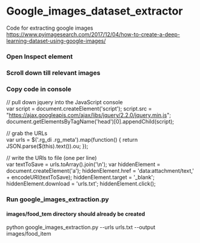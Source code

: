 # Google_images_dataset_extractor
Code for extracting google images https://www.pyimagesearch.com/2017/12/04/how-to-create-a-deep-learning-dataset-using-google-images/

### Open Inspect element
### Scroll down till relevant images
### Copy code in console

// pull down jquery into the JavaScript console <br/>
var script = document.createElement('script');
script.src = "https://ajax.googleapis.com/ajax/libs/jquery/2.2.0/jquery.min.js";
document.getElementsByTagName('head')[0].appendChild(script);

// grab the URLs <br/>
var urls = $('.rg_di .rg_meta').map(function() { return JSON.parse($(this).text()).ou; });

// write the URls to file (one per line) <br/>
var textToSave = urls.toArray().join('\n');
var hiddenElement = document.createElement('a');
hiddenElement.href = 'data:attachment/text,' + encodeURI(textToSave);
hiddenElement.target = '_blank';
hiddenElement.download = 'urls.txt';
hiddenElement.click();



### Run google_images_extraction.py
#### images/food_tem directory  should already be created
python google_images_extraction.py --urls urls.txt --output images/food_item
